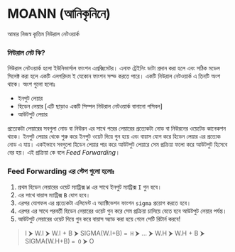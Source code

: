 # MOANN (আনিকৃনিনে)
আমার নিজস্ব কৃত্তিম নিউরাল নেটওয়ার্ক

### নিউরাল নেট কি?
নিউরাল নেটওয়ার্ক হলো ইউনিভার্সাল ফাংশন এপ্রক্সিমেটর। এনাফ ট্রেইনিং ডাটা প্রদান করা হলে এবং সঠিক মডেল সিলেক্ট করা হলে একটি এলগরিদম ই যেকোন ফাংশন সল্ভ করতে পারে। 
একটি নিউরাল নেটওয়ার্ক এ তিনটি অংশ থাকে। অংশ গুলো হলোঃ 
* ইনপুট লেয়ার 
* হিডেন লেয়ার [এটি ছাড়াও একটি সিম্পল নিউরাল নেটওয়ার্ক বানানো পসিবল]
* আউটপুট লেয়ার

প্রত্যেকটা লেয়ারের সবগুলা নোড বা নিউরন এর সাথে পরের লেয়ারের প্রত্যেকটা নোড বা নিউরনের ওয়েটেড কানেকশন থাকে। ইনপুট লেয়ার থেকে শুরু করে ইনপুট ওয়েট দিয়ে গুন হয়ে এবং বায়াস যোগ করে হিডেন লেয়ার এর প্রত্যেক নোড এ যায়। একইভাবে সবগুলো হিডেন লেয়ার পার করে আউটপুট লেয়ারে সেম প্রক্রিয়া ফলো করে আউটপুট হিসেবে বের হয়। এই প্রক্রিয়া কে বলে *Feed Forwarding*।

### Feed Forwarding এর স্টেপ গুলো হলোঃ
1. প্রথম হিডেন লেয়ারের ওয়েট ম্যাট্রিক্স `W` এর সাথে ইনপুট ম্যাট্রিক্স `I` গুন হবে। 
2. এর সাথে বায়াস ম্যাট্রিক্স `B` যোগ হবে। 
3. এরপর যোগফল এর প্রত্যেকটা এলিমেন্ট এ অ্যাক্টিভেশন ফাংশন `sigma` প্রয়োগ করতে হবে। 
4. এরপর এর সাথে পরবর্তী হিডেন লেয়ারের ওয়েট গুন করে সেম প্রক্রিয়া চালিয়ে যেতে হবে আউটপুট লেয়ার পর্যন্ত। 
5. আউটপুট লেয়ারের ওয়েট দিয়ে গুন করে বায়াস অ্যাড করা হয়ে গেলে সেটি রিটার্ন করবে! 

> I ⮞ W.I ⮞	W.I + B ⮞	SIGMA(W.I+B) `= H` ⮞	... ⮞	W.H ⮞	W.H + B ⮞	SIGMA(W.H+B) `= O` ⮞	O
